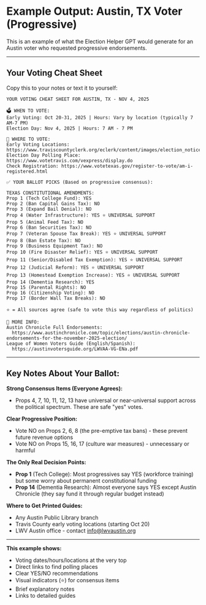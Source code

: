 # Example Output: Austin, TX Voter (Progressive)

This is an example of what the Election Helper GPT would generate for an Austin voter who requested progressive endorsements.

---

## Your Voting Cheat Sheet
Copy this to your notes or text it to yourself:

```
YOUR VOTING CHEAT SHEET FOR AUSTIN, TX - NOV 4, 2025

🗳️ WHEN TO VOTE:
Early Voting: Oct 20-31, 2025 | Hours: Vary by location (typically 7 AM-7 PM)
Election Day: Nov 4, 2025 | Hours: 7 AM - 7 PM

📍 WHERE TO VOTE:
Early Voting Locations: https://www.traviscountyclerk.org/eclerk/content/images/election_notices/20251104_evLocations.pdf
Election Day Polling Place: https://www.votetravis.com/vexpress/display.do
Check Registration: https://www.votetexas.gov/register-to-vote/am-i-registered.html

✅ YOUR BALLOT PICKS (Based on progressive consensus):

TEXAS CONSTITUTIONAL AMENDMENTS:
Prop 1 (Tech College Fund): YES
Prop 2 (Ban Capital Gains Tax): NO
Prop 3 (Expand Bail Denial): NO  
Prop 4 (Water Infrastructure): YES ⭐ UNIVERSAL SUPPORT
Prop 5 (Animal Feed Tax): NO
Prop 6 (Ban Securities Tax): NO
Prop 7 (Veteran Spouse Tax Break): YES ⭐ UNIVERSAL SUPPORT
Prop 8 (Ban Estate Tax): NO
Prop 9 (Business Equipment Tax): NO
Prop 10 (Fire Disaster Relief): YES ⭐ UNIVERSAL SUPPORT
Prop 11 (Senior/Disabled Tax Exemption): YES ⭐ UNIVERSAL SUPPORT
Prop 12 (Judicial Reform): YES ⭐ UNIVERSAL SUPPORT
Prop 13 (Homestead Exemption Increase): YES ⭐ UNIVERSAL SUPPORT
Prop 14 (Dementia Research): YES
Prop 15 (Parental Rights): NO
Prop 16 (Citizenship Voting): NO
Prop 17 (Border Wall Tax Breaks): NO

⭐ = All sources agree (safe to vote this way regardless of politics)

📖 MORE INFO:
Austin Chronicle Full Endorsements: 
  https://www.austinchronicle.com/topic/elections/austin-chronicle-endorsements-for-the-november-2025-election/
League of Women Voters Guide (English/Spanish): 
  https://austinvotersguide.org/LWVAA-VG-ENa.pdf
```

---

## Key Notes About Your Ballot:

**Strong Consensus Items (Everyone Agrees):**
- Props 4, 7, 10, 11, 12, 13 have universal or near-universal support across the political spectrum. These are safe "yes" votes.

**Clear Progressive Position:**
- Vote NO on Props 2, 6, 8 (the pre-emptive tax bans) - these prevent future revenue options
- Vote NO on Props 15, 16, 17 (culture war measures) - unnecessary or harmful

**The Only Real Decision Points:**
- **Prop 1** (Tech College): Most progressives say YES (workforce training) but some worry about permanent constitutional funding
- **Prop 14** (Dementia Research): Almost everyone says YES except Austin Chronicle (they say fund it through regular budget instead)

**Where to Get Printed Guides:**
- Any Austin Public Library branch
- Travis County early voting locations (starting Oct 20)
- LWV Austin office - contact info@lwvaustin.org

---

**This example shows:**
- Voting dates/hours/locations at the very top
- Direct links to find polling places
- Clear YES/NO recommendations
- Visual indicators (⭐) for consensus items
- Brief explanatory notes
- Links to detailed guides
